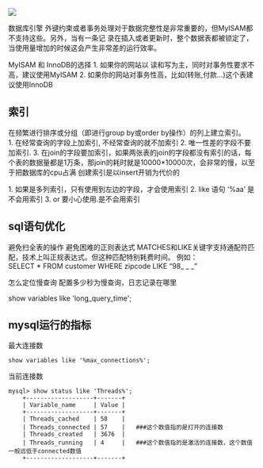 




![](https://sxm-upload.oss-cn-beijing.aliyuncs.com/imgs/febcc2317d3a83fb85bbe8e34a47486a.png)




数据库引擎
外键约束或者事务处理对于数据完整性是非常重要的，但MyISAM都不支持这些。另外，当有一条记 录在插入或者更新时，整个数据表都被锁定了，当使用量增加的时候这会产生非常差的运行效率。


MyISAM 和 InnoDB的选择
1. 如果你的网站以 读和写为主，同时对事务性要求不高，建议使用MyISAM
2. 如果你的网站对事务性高，比如(转账,付款…)这个表建议使用InnoDB






## 索引
在频繁进行排序或分组（即进行group by或order by操作）的列上建立索引。
1. 在经常查询的字段上加索引, 不经常查询的就不加索引
2. 唯一性差的字段不要加索引.
3. 在join的字段要加索引，如果两张表的join的字段都没有索引的话，每个表的数据量都是1万条，那join的耗时就是10000*10000次，会非常的慢，以至于把数据库的cpu占满
创建索引是以insert开销为代价的




1. 如果是多列索引，只有使用到左边的字段，才会使用索引
2. like 语句 ‘%aa’ 是不会用索引
3. or 要小心使用.是不会用索引




## sql语句优化


避免扫全表的操作
避免困难的正则表达式
MATCHES和LIKE关键字支持通配符匹配，技术上叫正规表达式。但这种匹配特别耗费时间。
例如：SELECT * FROM customer WHERE zipcode LIKE “98_ _ _” 






怎么定位慢查询
配置多少秒为慢查询，日志记录在哪里




show variables like 'long_query_time';








## mysql运行的指标
最大连接数  
```
show variables like '%max_connections%';  
```
当前连接数
```
mysql> show status like 'Threads%';  
    +-------------------+-------+  
    | Variable_name     | Value |  
    +-------------------+-------+  
    | Threads_cached    | 58    |  
    | Threads_connected | 57    |   ###这个数值指的是打开的连接数  
    | Threads_created   | 3676  |  
    | Threads_running   | 4     |   ###这个数值指的是激活的连接数，这个数值一般远低于connected数值  
    +-------------------+-------+  
```

